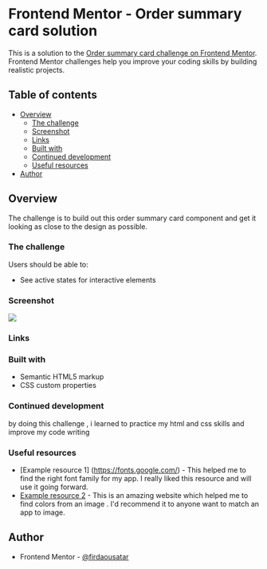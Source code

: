 # Frontend Mentor - Order summary card solution

This is a solution to the [Order summary card challenge on Frontend Mentor](https://www.frontendmentor.io/challenges/order-summary-component-QlPmajDUj). Frontend Mentor challenges help you improve your coding skills by building realistic projects. 

## Table of contents

- [Overview](#overview)
  - [The challenge](#the-challenge)
  - [Screenshot](#screenshot)
  - [Links](#links)
  - [Built with](#built-with)
  - [Continued development](#continued-development)
  - [Useful resources](#useful-resources)
- [Author](#author)



## Overview
The challenge is to build out this order summary card component and get it looking as close to the design as possible.
### The challenge

Users should be able to:

- See active states for interactive elements

### Screenshot

![](design/order_card_screenshot.jpg)

### Links


### Built with

- Semantic HTML5 markup
- CSS custom properties


### Continued development

by doing this challenge , i learned to practice my html and css skills and improve my code writing


### Useful resources

- [Example resource 1] (https://fonts.google.com/) - This helped me to find the right font family for my app. I really liked this resource and will use it going forward.
- [Example resource 2](https://imagecolorpicker.com/) - This is an amazing website which helped me to find colors from an image . I'd recommend it to anyone want to match an app to image.



## Author

- Frontend Mentor - [@firdaousatar](https://www.frontendmentor.io/profile/firdaousatar)


